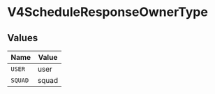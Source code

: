 # V4ScheduleResponseOwnerType


## Values

| Name    | Value   |
| ------- | ------- |
| `USER`  | user    |
| `SQUAD` | squad   |